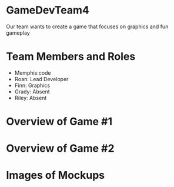 # GameDevTeam4
Our team wants to create a game that focuses on graphics and fun gameplay

# Team Members and Roles
* Memphis:code
* Roan: Lead Developer
* Finn: Graphics
* Grady: Absent
* Riley: Absent

# Overview of Game #1

# Overview of Game #2

# Images of Mockups
